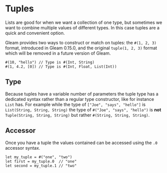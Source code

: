 # Tuples

Lists are good for when we want a collection of one type, but sometimes we want
to combine multiple values of different types. In this case tuples are a quick
and convenient option.

Gleam provides two ways to construct or match on tuples: the `#(1, 2, 3)` format,
introduced in Gleam 0.15.0, and the original `tuple(1, 2, 3)` format which will
be removed in a future version of Gleam.

```gleam
#(10, "hello") // Type is #(Int, String)
#(1, 4.2, [0]) // Type is #(Int, Float, List(Int))
```

## Type

Because tuples have a variable number of parameters the tuple type has a dedicated syntax rather than a regular type constructor, like for instance `List` has.
For example while the type of `["Joe", "says", "hello"]` is `List(String, String, String)` the type of `#("Joe", "says", "hello")` is **not** `Tuple(String, String, String)` but rather `#(String, String, String)`.

## Accessor

Once you have a tuple the values contained can be accessed using the `.0`
accessor syntax.

```gleam
let my_tuple = #("one", "two")
let first = my_tuple.0  // "one"
let second = my_tuple.1 // "two"
```

